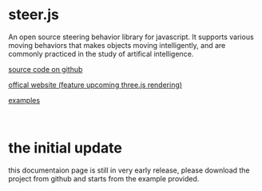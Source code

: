 steer.js
==========================================================================

An open source steering behavior library for javascript. 
It supports various moving behaviors that makes objects moving intelligently, and are commonly practiced in the study of artifical intelligence.


<a target="_blank" href="http://192.168.3.103/crossjs/version.html">source code on github</a>

<a target="_blank" href="http://192.168.3.103/crossjs/version.html">offical website (feature upcoming three.js rendering)</a>

<a target="_blank" href="http://192.168.3.103/crossjs/version.html">examples</a>

<br />


the initial update
==========================================================================
this documentaion page is still in very early release, please download the project from github and starts from the example provided.